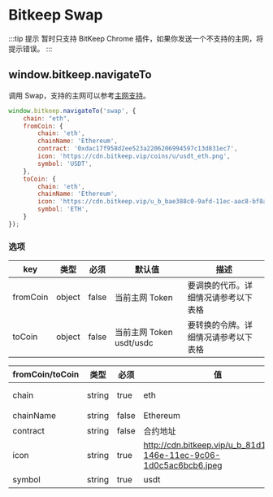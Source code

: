 # Bitkeep Swap

:::tip 提示
暂时只支持 BitKeep Chrome 插件，如果你发送一个不支持的主网，将提示错误。
:::

## window.bitkeep.navigateTo

调用 Swap，支持的主网可以参考[主网支持](/swapchainList.json)。

```javascript
window.bitkeep.navigateTo('swap', {
    chain: "eth",
    fromCoin: {
        chain: 'eth',
        chainName: 'Ethereum',
        contract: '0xdac17f958d2ee523a2206206994597c13d831ec7',
        icon: 'https://cdn.bitkeep.vip/coins/u/usdt_eth.png',
        symbol: 'USDT',
    },
    toCoin: {
        chain: 'eth',
        chainName: 'Ethereum',
        icon: 'https://cdn.bitkeep.vip/u_b_bae388c0-9afd-11ec-aac8-bf8a172584ab.png',
        symbol: 'ETH',
    }
});

```

### 选项

| key      | 类型   | 必须 | 默认值                         | 描述          |
| -------- | ------ | ------- | ------------------------ | ---------------------------- |
| fromCoin | object | false   | 当前主网 Token           | 要调换的代币。详细情况请参考以下表格 |
| toCoin   | object | false   | 当前主网 Token usdt/usdc | 要转换的令牌。详细情况请参考以下表格 |

| fromCoin/toCoin | 类型   | 必须 | 值         | 描述                      |
| --------------- | ------ | ------- | -------- | --------------------------- |
| chain           | string | true    | eth           | "eth"=="Ethereum" 主网名[参考 JSON](/swapchainList.json) |
| chainName       | string | false   | Ethereum      | 主网名                                                          |
| contract        | string | false   | 合约地址       | token 合约地址                                        |
| icon            | string | true    | http://cdn.bitkeep.vip/u_b_81d12c10-146e-11ec-9c06-1d0c5ac6bcb6.jpeg | token 图标     |
| symbol          | string | true    | usdt                                                                 | token 名称     |
